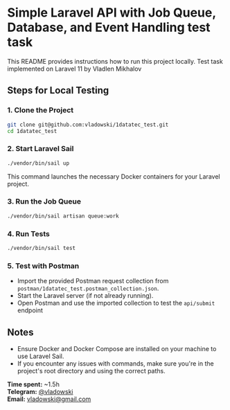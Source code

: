 # Simple Laravel API with Job Queue, Database, and Event Handling test task

This README provides instructions how to run this project locally. Test task implemented on Laravel 11 by Vladlen Mikhalov

## Steps for Local Testing

### 1. Clone the Project

```bash
git clone git@github.com:vladowski/1datatec_test.git
cd 1datatec_test
```

### 2. Start Laravel Sail

```bash
./vendor/bin/sail up
```
This command launches the necessary Docker containers for your Laravel project.

### 3. Run the Job Queue

```bash
./vendor/bin/sail artisan queue:work
```

### 4. Run Tests

```bash
./vendor/bin/sail test
```

### 5. Test with Postman

 * Import the provided Postman request collection from `postman/1datatec_test.postman_collection.json`.
 * Start the Laravel server (if not already running).
 * Open Postman and use the imported collection to test the `api/submit` endpoint

## Notes

 * Ensure Docker and Docker Compose are installed on your machine to use Laravel Sail.
 * If you encounter any issues with commands, make sure you're in the project's root directory and using the correct paths.

**Time spent:** ~1.5h  
**Telegram:** [@vladowski](https://t.me/vladowski)  
**Email:** vladowski@gmail.com
